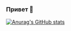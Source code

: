 ### Привет 👋

[![Anurag's GitHub stats](https://github-readme-stats.vercel.app/api?username=Aleksandr-86&show_icons=true&theme=vue-dark)](https://github.com/Akeksandr-86/github-readme-stats)



<!--
**Aleksandr-86/Aleksandr-86** is a ✨ _special_ ✨ repository because its `README.md` (this file) appears on your GitHub profile.

Here are some ideas to get you started:

- 🔭 I’m currently working on ...
- 🌱 I’m currently learning ...
- 👯 I’m looking to collaborate on ...
- 🤔 I’m looking for help with ...
- 💬 Ask me about ...
- 📫 How to reach me: ...
- 😄 Pronouns: ...
- ⚡ Fun fact: ...
-->
